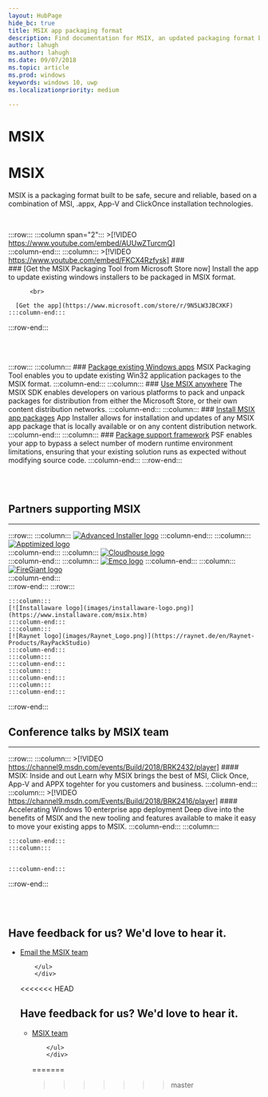 ```yaml
---
layout: HubPage
hide_bc: true
title: MSIX app packaging format
description: Find documentation for MSIX, an updated packaging format built to be safe, secure and reliable that is a combination of MSI, .appx, App-V and ClickOnce installation technologies. 
author: lahugh
ms.author: lahugh
ms.date: 09/07/2018
ms.topic: article
ms.prod: windows
keywords: windows 10, uwp
ms.localizationpriority: medium

---
```

<!-- 
<div style="background-color: black; padding-top: 20px; padding-bottom: 20px; margin-bottom: 40px;">
    <iframe width="560" height="315" src="https://www.youtube.com/embed/AUUwZTurcmQ" frameborder="0" allow="autoplay; encrypted-media" allowfullscreen></iframe>
</div>
 -->

<!-- 
 keep the double title - it seems to work. if you remove one then it disppears from page
 -->

# MSIX
# MSIX
MSIX is a packaging format built to be safe, secure and reliable, based on a combination of MSI, .appx, App-V and ClickOnce installation technologies. 

<br>


 :::row:::
    :::column span="2":::
        >[!VIDEO https://www.youtube.com/embed/AUUwZTurcmQ]       
    :::column-end:::
    :::column:::
          >[!VIDEO https://www.youtube.com/embed/FKCX4Rzfysk] 
        ###     
	### [Get the MSIX Packaging Tool from Microsoft Store now]
          Install the app to update existing windows installers to be packaged in MSIX format.  

		  <br>

	  [Get the app](https://www.microsoft.com/store/r/9N5LW3JBCXKF)
    :::column-end:::
:::row-end:::


<br>
<br>

:::row:::
    :::column:::
        ### [Package existing Windows apps](color.md)
        MSIX Packaging Tool enables you to update existing Win32 application packages to the MSIX format.
    :::column-end:::
    :::column:::
        ### [Use MSIX anywhere](msix-sdk-overview.md)
		The MSIX SDK enables developers on various platforms to pack and unpack packages for distribution from either the Microsoft Store, or their own content distribution networks.
    :::column-end:::
        :::column:::
        ### [Install MSIX app packages](/windows/uwp/debug-test-perf/device-portal?context=/windows/msix/render)
        App Installer allows for installation and updates of any MSIX app package that is locally available or on any content distribution network.
    :::column-end:::
    :::column:::
		### [Package support framework](package-support-framework-overview.md)
		PSF enables your app to bypass a select number of modern runtime environment limitations, ensuring that your existing solution runs as expected without modifying source code.
    :::column-end:::
:::row-end:::

<br>
<br>

## Partners supporting MSIX
***
:::row:::
    :::column:::
    [![Advanced Installer logo](images/AdvancedInstaller_Logo.png)](https://www.advancedinstaller.com/desktop-bridge)
    :::column-end:::
    :::column:::
     [![Apptimized logo](images/Apptimized_Logo.png)](https://www.apptimized.com/solutions/)  
    :::column-end:::
    :::column:::
	[![Cloudhouse logo](images/CloudHouse_Logo.png)](https://cloudhouse.com/msixpr)     
	:::column-end:::
    :::column:::
	[![Emco logo](images/EMCO_Software_Logo.png)](https://emcosoftware.com/msi-package-builder)
	 :::column-end:::
	:::column:::
	[![FireGiant logo](images/FireGiant_Logo.png)](https://www.firegiant.com/)     
	:::column-end:::  
:::row-end:::
:::row:::

	:::column:::
	[![Installaware logo](images/installaware-logo.png)](https://www.installaware.com/msix.htm)     
	:::column-end:::
    :::column:::
	[![Raynet logo](images/Raynet_Logo.png)](https://raynet.de/en/Raynet-Products/RayPackStudio)
	:::column-end:::
	:::column:::
	:::column-end:::
	:::column:::
    :::column-end:::
	:::column:::
	:::column-end:::
:::row-end:::


## Conference talks by MSIX team
***

:::row:::
    :::column:::
	>[!VIDEO https://channel9.msdn.com/events/Build/2018/BRK2432/player]
        #### MSIX: Inside and out
        Learn why MSIX brings the best of MSI, Click Once, App-V and APPX togehter for you customers and business. 
    :::column-end:::
    :::column:::
	  >[!VIDEO https://channel9.msdn.com/Events/Build/2018/BRK2416/player] 
        #### Accelerating Windows 10 enterprise app deployment
		 Deep dive into the benefits of MSIX and the new tooling and features available to make it easy to move your existing apps to MSIX. 
    :::column-end:::
        :::column:::

    :::column-end:::
    :::column:::
   

    :::column-end:::
:::row-end:::


       
<br>
<br>

<div class="container centered pageFooter">
        <h2>Have feedback for us? We'd love to hear it.</h2>
        <ul class="links">
           <li>
                <a href="mailto:aiacare@microsoft.com" data-linktype="external">
                    Email the MSIX team
                </a>
            </li>
           
        </ul>
		</div>

<<<<<<< HEAD
<div class="container centered pageFooter">
        <h2>Have feedback for us? We'd love to hear it.</h2>
        <ul class="links">
           <li>
                <a href="mailto:aiacare@microsoft.com">
                    MSIX team
                </a>
            </li>
           
        </ul>
		</div>


=======
>>>>>>> master
<!--
 <div class="container centered pageFooter">
        <h2>Keep in touch with us</h2>
        <ul class="links">
           <li>
                <a href="https://techcommunity.microsoft.com/t5/MSIX/ct-p/MSIX">
                    MSIX tech community
                </a>
            </li>
            <li>
                <a href="https://github.com/Microsoft/MSIX-PackageSupportFramework/issues">
                    Package Support Framework
                </a>
            </li>
            <li>
                <a href="https://github.com/Microsoft/msix-packaging/issues">
                    MSIX SDK
                </a>
            </li>
            <li>
                <a href="https://twitter.com/#!/search/realtime/%23msix">
                    Twitter
                </a>
            </li>
            
        </ul>
		</div>
-->
